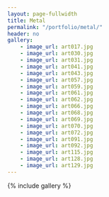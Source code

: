 ```yaml
---
layout: page-fullwidth
title: Metal
permalink: "/portfolio/metal/"
header: no
gallery:
    - image_url: art017.jpg
    - image_url: art030.jpg    
    - image_url: art031.jpg
    - image_url: art041.jpg    
    - image_url: art043.jpg
    - image_url: art057.jpg    
    - image_url: art059.jpg
    - image_url: art061.jpg    
    - image_url: art062.jpg
    - image_url: art066.jpg    
    - image_url: art068.jpg
    - image_url: art069.jpg    
    - image_url: art070.jpg
    - image_url: art072.jpg    
    - image_url: art091.jpg
    - image_url: art092.jpg    
    - image_url: art115.jpg
    - image_url: art128.jpg
    - image_url: art129.jpg
---
```


{% include gallery %}
